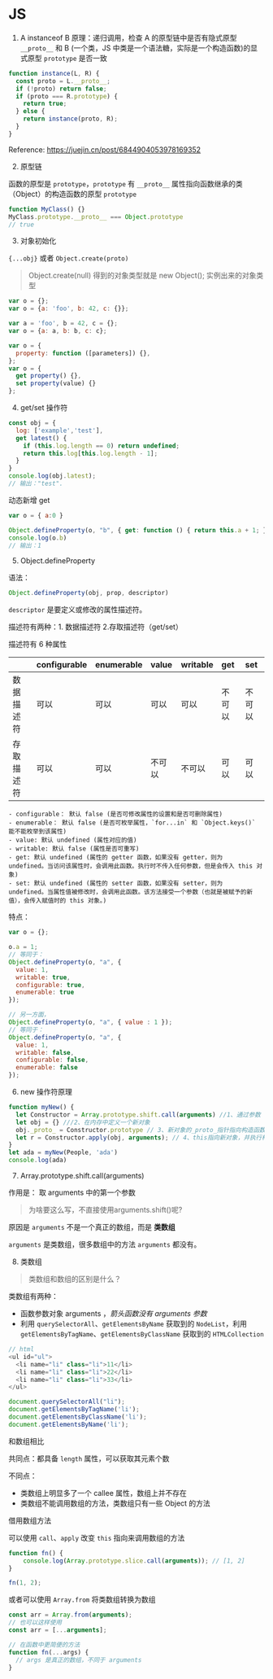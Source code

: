 # JS  <!-- {docsify-ignore} -->

1. A instanceof B 原理：递归调用，检查 A 的原型链中是否有隐式原型 `__proto__` 和 B (一个类，JS 中类是一个语法糖，实际是一个构造函数)的显式原型 `prototype` 是否一致

```js
function instance(L, R) {
  const proto = L.__proto__;
  if (!proto) return false;
  if (proto === R.prototype) {
    return true;
  } else {
    return instance(proto, R);
  }
}
```

Reference: https://juejin.cn/post/6844904053978169352

2. 原型链

函数的原型是 `prototype`，`prototype` 有 `__proto__` 属性指向函数继承的类（Object）的构造函数的原型 `prototype`

```js
function MyClass() {}
MyClass.prototype.__proto__ === Object.prototype
// true
```

3. 对象初始化

`{...obj}` 或者 `Object.create(proto)`

> Object.create(null) 得到的对象类型就是 new Object(); 实例出来的对象类型

```js
var o = {};
var o = {a: 'foo', b: 42, c: {}};

var a = 'foo', b = 42, c = {};
var o = {a: a, b: b, c: c};

var o = {
  property: function ([parameters]) {},
};
var o = {
  get property() {},
  set property(value) {}
};
```

4. get/set 操作符

```js
const obj = {
  log: ['example','test'],
  get latest() {
    if (this.log.length == 0) return undefined;
    return this.log[this.log.length - 1];
  }
}
console.log(obj.latest); 
// 输出："test".
```

动态新增 get

```js
var o = { a:0 }

Object.defineProperty(o, "b", { get: function () { return this.a + 1; } });
console.log(o.b) 
// 输出：1
```

5. Object.defineProperty

语法： 
```js
Object.defineProperty(obj, prop, descriptor)
```
`descriptor` 是要定义或修改的属性描述符。

描述符有两种：1. 数据描述符 2.存取描述符（get/set）

描述符有 6 种属性

||configurable|	enumerable|	value|	writable|	get|	set|
|:--|:--|:--|:--|:--|:--|:--|
|数据描述符|	可以|	可以|	可以	|可以	|不可以|	不可以|
|存取描述符|	可以|	可以|	不可以|	不可以|	可以|	可以|

```
- configurable： 默认 false (是否可修改属性的设置和是否可删除属性)
- enumerable： 默认 false (是否可枚举属性，`for...in` 和 `Object.keys()` 能不能枚举到该属性)
- value: 默认 undefined (属性对应的值)
- writable: 默认 false (属性是否可重写)
- get: 默认 undefined (属性的 getter 函数，如果没有 getter，则为 undefined。当访问该属性时，会调用此函数。执行时不传入任何参数，但是会传入 this 对象)
- set: 默认 undefined (属性的 setter 函数，如果没有 setter，则为 undefined。当属性值被修改时，会调用此函数。该方法接受一个参数（也就是被赋予的新值），会传入赋值时的 this 对象。)
```

特点：
```js
var o = {};

o.a = 1;
// 等同于：
Object.defineProperty(o, "a", {
  value: 1,
  writable: true,
  configurable: true,
  enumerable: true
});

// 另一方面，
Object.defineProperty(o, "a", { value : 1 });
// 等同于：
Object.defineProperty(o, "a", {
  value: 1,
  writable: false,
  configurable: false,
  enumerable: false
});
```

6. new 操作符原理

```js
function myNew() {
  let Constructor = Array.prototype.shift.call(arguments) //1、通过参数 shift方法取到 Constructor
  let obj = {} ///2、在内存中定义一个新对象
  obj._proto_ = Constructor.prototype // 3、新对象的_proto_指针指向构造函数的prototype属性
  let r = Constructor.apply(obj, arguments); // 4、this指向新对象，并执行构造函数代码
}
let ada = myNew(People, 'ada')
console.log(ada)
```

7. Array.prototype.shift.call(arguments)

作用是： 取 arguments 中的第一个参数 

> 为啥要这么写，不直接使用arguments.shift()呢?

原因是 `arguments` 不是一个真正的数组，而是 **类数组**

`arguments` 是类数组，很多数组中的方法 `arguments` 都没有。

8. 类数组

> 类数组和数组的区别是什么？

类数组有两种：
- 函数参数对象 arguments ，*箭头函数没有 arguments 参数*
- 利用 `querySelectorAll`、`getElementsByName` 获取到的 `NodeList`，利用 `getElementsByTagName`、`getElementsByClassName` 获取到的 `HTMLCollection`

```js
// html
<ul id="ul">
  <li name="li" class="li">11</li>
  <li name="li" class="li">22</li>
  <li name="li" class="li">33</li>
</ul>

document.querySelectorAll("li");
document.getElementsByTagName('li');
document.getElementsByClassName('li');
document.getElementsByName('li');
```

和数组相比

共同点：都具备 `length` 属性，可以获取其元素个数

不同点：
- 类数组上明显多了一个 callee 属性，数组上并不存在
- 类数组不能调用数组的方法，类数组只有一些 Object 的方法

借用数组方法

可以使用 `call`、`apply` 改变 `this` 指向来调用数组的方法
```js
function fn() {
	console.log(Array.prototype.slice.call(arguments)); // [1, 2]
}

fn(1, 2);
```
或者可以使用 `Array.from` 将类数组转换为数组
```js
const arr = Array.from(arguments);
// 也可以这样使用
const arr = [...arguments];

// 在函数中更简便的方法
function fn(...args) {
  // args 是真正的数组，不同于 arguments
}
```

